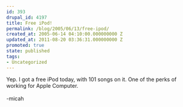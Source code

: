 ```yaml
---
id: 393
drupal_id: 4197
title: Free iPod!
permalink: /blog/2005/06/13/free-ipod/
created_at: 2005-06-14 04:10:00.000000000 Z
updated_at: 2011-08-20 03:36:31.000000000 Z
promoted: true
state: published
tags:
- Uncategorized
---
```

Yep. I got a free iPod today, with 101 songs on it. One of the perks of working for Apple Computer.<br /><br />-micah
